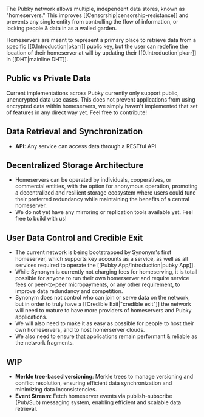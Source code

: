 The Pubky network allows multiple, independent data stores, known as "homeservers." This improves [[Censorship|censorship-resistance]] and prevents any single entity from controlling the flow of information, or locking people & data in as a walled garden. 

Homeservers are meant to represent a primary place to retrieve data from a specific [[0.Introduction|pkarr]] public key, but the user can redefine the location of their homeserver at will by updating their [[0.Introduction|pkarr]] in [[DHT|mainline DHT]]. 

## Public vs Private Data

Current implementations across Pubky currently only support public, unencrypted data use cases. This does not prevent applications from using encrypted data within homeservers, we simply haven't implemented that set of features in any direct way yet. Feel free to contribute!  

## Data Retrieval and Synchronization

- **API**: Any service can access data through a RESTful API 

## Decentralized Storage Architecture

- Homeservers can be operated by individuals, cooperatives, or commercial entities, with the option for anonymous operation, promoting a decentralized and resilient storage ecosystem where users could tune their preferred redundancy while maintaining the benefits of a central homeserver.
- We do not yet have any mirroring or replication tools available yet. Feel free to build with us!

## User Data Control and Credible Exit

- The current network is being bootstrapped by Synonym's first homeserver, which supports key accounts as a service, as well as all services required to operate the [[Pubky App/Introduction|pubky App]]. 
- While Synonym is currently not charging fees for homeserving, it is totall possible for anyone to run their own homerserver and require service fees or peer-to-peer micropayments, or any other requirement, to improve data redundancy and competition.
- Synonym does not control who can join or serve data on the network, but in order to truly have a [[Credible Exit|"credible exit"]] the network will need to mature to have more providers of homeservers and Pubky applications.
- We will also need to make it as easy as possible for people to host their own homeservers, and to host homerserver clouds.
- We also need to ensure that applications remain performant & reliable as the network fragments.

## WIP
- **Merkle tree-based versioning**: Merkle trees to manage versioning and conflict resolution, ensuring efficient data synchronization and minimizing data inconsistencies.
- **Event Stream**: Fetch homeserver events via publish-subscribe (Pub/Sub) messaging system, enabling efficient and scalable data retrieval.